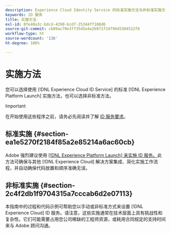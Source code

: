 ```yaml
---
description: Experience Cloud Identity Service 的标准实施方法与非标准实施方法。
keywords: ID 服务
title: 实施方法
exl-id: 0fe40a3c-bdcd-4290-bcd7-25344ff108d6
source-git-commit: cb89ac70e37f35d5e4e2b971f2df9645304522f8
workflow-type: ht
source-wordcount: '136'
ht-degree: 100%

---
```


# 实施方法

您可以选择使用 [!DNL Experience Cloud ID Service] 的标准 [!DNL Experience Platform Launch] 实施方法，也可以选择非标准方法。

>[!IMPORTANT]
>
>在开始使用这些程序之前，请务必先阅读并了解 [ID 服务要求](../reference/requirements.md)。

## 标准实施 {#section-ea1e5270f2184f85a2e85214a6ac60cb}

Adobe 强烈建议使用 [[!DNL Experience Platform Launch] 来实施 ID 服务。](https://experienceleague.adobe.com/docs/launch/using/implement/solutions/idservice-save.html?lang=zh-Hans)此方法可确保与其他 [!DNL Experience Cloud] 解决方案集成、简化实施工作流程，并自动确保代码放置和顺序准确无误。

## 非标准实施 {#section-2c4f2db1f9704315a7cccab6d2e07113}

本指南中的过程和代码示例可帮助您以手动或非标准方式来设置 [!DNL Experience Cloud] ID 服务。请注意，这些实施通常在技术层面上具有挑战性和复杂性。它们可能需要占用您公司稀缺的工程师资源，或耗用合同规定的支持时间来与 Adobe 顾问沟通。
